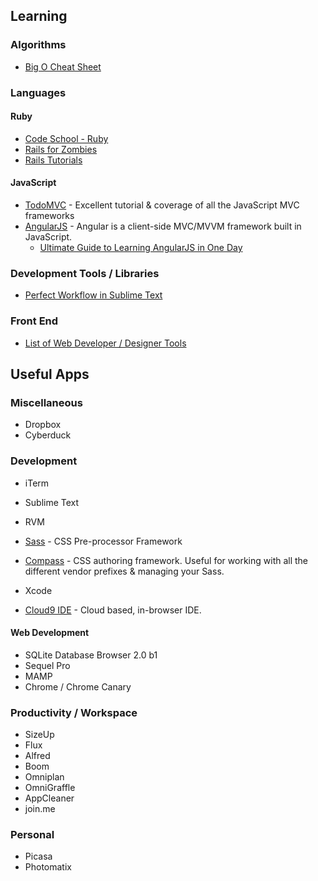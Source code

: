 ## Learning

### Algorithms
* [Big O Cheat Sheet](http://bigocheatsheet.com/)

	
### Languages

#### Ruby

* [Code School - Ruby](https://www.codeschool.com/paths/ruby)
* [Rails for Zombies](http://railsforzombies.org/)
* [Rails Tutorials](http://ruby.railstutorial.org/)

#### JavaScript
* [TodoMVC](http://todomvc.com/) - Excellent tutorial & coverage of all the JavaScript MVC frameworks
* [AngularJS](http://angularjs.org/) - Angular is a client-side MVC/MVVM framework built in JavaScript.
	* [Ultimate Guide to Learning AngularJS in One Day](http://toddmotto.com/ultimate-guide-to-learning-angular-js-in-one-day/)

### Development Tools / Libraries

* [Perfect Workflow in Sublime Text](https://tutsplus.com/course/improve-workflow-in-sublime-text-2/)

### Front End

* [List of Web Developer / Designer Tools](http://www.designyourway.net/blog/resources/if-youre-a-web-designer-or-web-developer-youll-want-these-new-resources/)


## Useful Apps



### Miscellaneous

* Dropbox
* Cyberduck

### Development

* iTerm
* Sublime Text
* RVM
* [Sass](http://sass-lang.com/) - CSS Pre-processor Framework
* [Compass](http://compass-style.org/) - CSS authoring framework. Useful for working with all the different vendor prefixes & managing your Sass.
* Xcode

* [Cloud9 IDE](https://c9.io/) - Cloud based, in-browser IDE.



#### Web Development
* SQLite Database Browser 2.0 b1
* Sequel Pro
* MAMP 
* Chrome / Chrome Canary


### Productivity / Workspace

* SizeUp
* Flux
* Alfred
* Boom
* Omniplan
* OmniGraffle
* AppCleaner
* join.me

### Personal

* Picasa
* Photomatix
